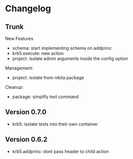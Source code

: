 
# Changelog

## Trunk

New Features
* schema: start implementing schema on addprinc
* krb5.execute: new action
* project: isolate admin arguments inside the config option

Management:
* project: isolate from nikita package

Cleanup:
* package: simplify test command

## Version 0.7.0

* krb5: isolate tests into their own container

## Version 0.6.2

* krb5.addprinc: dont pass header to child action
